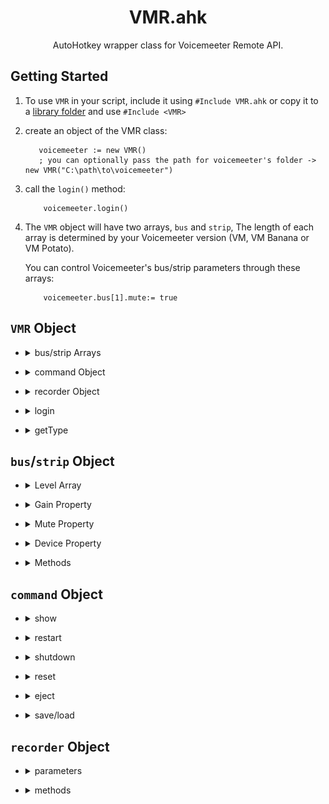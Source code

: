 <h1 align="center">
VMR.ahk
</h1>
<p align="center">
  AutoHotkey wrapper class for Voicemeeter Remote API.
</p>

## Getting Started
1.  To use `VMR` in your script, include it using `#Include VMR.ahk` or copy it to a [library folder](https://www.autohotkey.com/docs/Functions.htm#lib) and use `#Include <VMR>`

2.  create an object of the VMR class:
     ```ahk
        voicemeeter := new VMR() 
        ; you can optionally pass the path for voicemeeter's folder -> new VMR("C:\path\to\voicemeeter")
     ```
3.  call the `login()` method:
    ```ahk
        voicemeeter.login()
    ```
4. The `VMR` object will have two arrays, `bus` and `strip`, The length of each array is determined by your Voicemeeter version (VM, VM Banana or VM Potato).
    
    You can control Voicemeeter's bus/strip parameters through these arrays:
    ```ahk
        voicemeeter.bus[1].mute:= true
    ```

## `VMR` Object
* <details><summary>bus/strip Arrays</summary>

    ## `bus`/`strip` Arrays
    #### array of [`bus`/`strip` objects](#busstrip-object)

    ```ahk
        voicemeeter.bus[1]
        voicemeeter.strip[4]
    ```
    ## Remarks
    The length of each array is determined by your Voicemeeter version (VM, VM Banana or VM Potato).
    <details><summary><b>Voicemeeter (v1)</b></summary>

    #### Voicemeeter (v1) has 2 output buses and 3 input strips

    ![](./vm.png)
    ###### from left to right: ` strip[1] | strip[2] | strip[3] | bus[1] | bus[2]` where `strip[1]` and`strip[2]`   are physical (hardware) strips and both `bus[1]` and `bus[2]` are physical buses

    </details>

    <details><summary><b>Voicemeeter Banana (v2)</b></summary>

    #### Voicemeeter Banana (v2) has 5 output buses and 5 input strips

    ![](./banana.png)
    ###### from left to right: ` strip[1] | strip[2] | strip[3] | strip[4] | strip[5] | bus[1] | bus[2] | bus[3] |  bus[4] | bus[5] ` where `strip[1-3]` are physical (hardware) strips and `bus[1-3]` are physical buses

    </details>

    <details><summary><b>Voicemeeter Potato (v3)</b></summary>

    #### Voicemeeter Potato (v3) has 8 output buses and 8 input strips

    ![](./potato.png)
    ###### from left to right: ` strip[1] | strip[2] | strip[3] | strip[4] | strip[5] | strip[6] | strip[7] | strip [8] | bus[1] | bus[2] | bus[3] | bus[4] | bus[5] | bus[6] | bus[7] | bus[8] ` where `strip[1-5]` are physical    (hardware) strips and `bus[1-5]` are physical buses

    </details>
</details>

* <details><summary>command Object</summary>

    ## `command` Object
    #### Use this object to access [command methods](#command-object-1)
    ```ahk
        voicemeeter.command.restart()
        voicemeeter.command.load(filePath)
    ```
</details>

* <details><summary>recorder Object</summary>

    ## [`recorder` Object](#recorder-object-1)
    #### Use this object to control Voicemeeter's recorder
    ```ahk
        voicemeeter.recorder.record:= 1
        voicemeeter.recorder.stop:= 1
    ```
</details>

* <details><summary>login</summary>

    ## `login()`
    #### loads VoiceMeeter's Library and calls VM's login function 
    ```ahk
        voicemeeter.login()
    ```
    ## Remarks
    This method needs to be called at startup 
</details>

* <details><summary>getType</summary>

    ## `getType()`
    #### Returns Voicemeeter version/type
    ```ahk
       vmType := voicemeeter.getType()
    ```
    ## Return value
    `1` : Voicemeeter

    `2` : Voicemeeter Banana

    `3` : Voicemeeter Potato
</details>

## `bus`/`strip` Object
* <details><summary>Level Array</summary>

    ## `level` Array
    #### contains the current level (in dB) for every channel a bus/strip has.
    ## Remarks
    The array length depends on the type of bus/strip. Hardware (physical) strips have 2 channels (left, right), Buses and virtual strips have 8 channels.
    ## Example
    ```ahk
        level := voicemeeter.bus[1].level[1]
    ```
</details>

* <details><summary>Gain Property</summary>

    ## `gain` property
    #### Change the property value to adjust the gain
    ```ahk
        voicemeeter.bus[1].gain:= 8.5
        dB:= voicemeeter.bus[1].gain ;8.5
    ```
    #### Increment/decrement the property value to increase/decrease the gain
    ```ahk
        db:= ++voicemeeter.bus[1].gain
        voicemeeter.bus[1].gain--
        voicemeeter.strip[4].gain += 4.5
    ```
</details>

* <details><summary>Mute Property</summary>

    ## `mute` property
    #### Change the property value to mute/unmute
    ```ahk
        voicemeeter.bus[1].mute:= 1
        voicemeeter.strip[2].mute:= 0
        isMuted:= voicemeeter.bus[1].mute ;1
    ```
    #### Toggle mute parameter by setting the value to `-1`
    ```ahk
        voicemeeter.bus[1].mute:= 1
        voicemeeter.bus[1].mute:= -1
        isMuted:= voicemeeter.bus[1].mute ;0
    ```
</details>

* <details><summary>Device Property</summary>

    ## `device` property
    #### Set the bus/strip's device by setting the property value to the device's name or any part of it
    ```ahk
        voicemeeter.bus[1].device:= "LG" ;sets bus[1] to the first device with "LG" in its name using "wdm" driver
        voicemeeter.strip[2].device["mme"]:= "Corsair HS70" ;specify which driver to use using device[driver]
    ```
    #### Get the bus/strip's current device name
    ```ahk
        device:= voicemeeter.bus[1].device
    ```
</details>

* <details><summary>Methods</summary>

    * <details><summary>getGainPercentage method</summary>

        ## `getGainPercentage()`
        #### Returns the bus/strip's current gain value as a scalar percentage
        ## Example
        ```ahk
            voicemeeter.bus[1].gain:= 0.0
            gainPercentage := voicemeeter.bus[1].getGainPercentage() ;100.0
        ```
        </details>

    * <details><summary>setParameter method</summary>

        ## `setParameter(parameter, value)`
        #### Sets the value of a bus/strip parameter
        ## Parameters
        `parameter` : The name of a parameter (see [VM docs](https://download.vb-audio.com/Download_CABLEVoicemeeterRemoteAPI.pdf))
        
        `value` : The value to be set to the parameter
        ## Example
        ```ahk
            voicemeeter.bus[1].setParameter("FadeTo", "(6.0, 2000)")
            voicemeeter.strip[2].setParameter("A1", 1)
        ```
        </details>

    * <details><summary>getParameter method</summary>

        ## `getParameter(parameter)`
        #### Returns the value of a bus/strip parameter
        ## Parameters
        `parameter` : The name of a parameter (see [VM docs](https://download.vb-audio.com/Download_CABLEVoicemeeterRemoteAPI.pdf))
        ## Example
        ```ahk
            voicemeeter.bus[1].getParameter("mode.normal")
            voicemeeter.strip[2].getParameter("Pan_x")
        ```
        </details>
        
</details>

## `command` Object
* <details><summary>show</summary>

    ## `show()`
    #### Show Voicemeeter's window
    ## Example
    ```ahk
        voicemeeter.command.show()
    ```
</details>

* <details><summary>restart</summary>

    ## `restart()`
    #### Restart Voicemeeter's Audio Engine
    ## Example
    ```ahk
        voicemeeter.command.restart()
    ```
</details>

* <details><summary>shutdown</summary>

    ## `shutdown()`
    #### Shutdown Voicemeeter
    ## Example
    ```ahk
        voicemeeter.command.shutdown()
    ```
</details>

* <details><summary>reset</summary>

    ## `reset()`
    #### Reset All configuration
    ## Example
    ```ahk
        voicemeeter.command.reset()
    ```
</details>

* <details><summary>eject</summary>

    ## `eject()`
    #### Eject Cassette
    ## Example
    ```ahk
        voicemeeter.command.eject()
    ```
</details>

* <details><summary>save/load</summary>

    ## `save(fileName)`/`load(fileName)`
    #### Save/Load Voicemeeter's configuration to/from a file
    ## Example
    ```ahk
        voicemeeter.command.save("C:\config.xml")
        voicemeeter.command.load("C:\config.xml")
    ```
    ## Parameters
    `fileName` : Name of the file to save/load the configuration to/from, if the path is not specified, the file is assumed to be in the user's Documents folder
</details>

## `recorder` Object

* <details><summary>parameters</summary>

    ## Set/Get the value of a [recorder parameter](http://download.vb-audio.com/Download_CABLE/VoicemeeterRemoteAPI.pdf#page=11&zoom=auto,-108,813)
    ```ahk
        voicemeeter.recorder.record:= 1
        voicemeeter.recorder.A5:= 1
        voicemeeter.recorder["mode.MultiTrack"]:= 0 ;use bracket syntax for parameters with '.' in their name
    ```
</details>

* <details><summary>methods</summary>


    * <details><summary>ArmBus method</summary>

        ## `ArmBus(index, set:=-1)`
        #### Changes the recording mode to 1 (bus) and arms/disarms the given bus
        ```ahk
            voicemeeter.recorder.ArmBus(3,true)
        ```
        #### if the `set` parameter is not passed, it will return the state of the given bus (armed/disarmed)
        ```ahk
            isArmed:= voicemeeter.recorder.ArmBus(2)
        ```
        </details>

    * <details><summary>ArmStrip method</summary>

        ## `ArmStrip(index, set:=-1)`
        #### Changes the recording mode to 0 (strip) and arms/disarms the given strip
        ```ahk
            voicemeeter.recorder.ArmStrip(1,true)
            voicemeeter.recorder.ArmStrip(2,false)
        ```
        #### if the `set` parameter is not passed, it will return the state of the given strip (armed/disarmed)
        ```ahk
            isArmed:= voicemeeter.recorder.ArmStrip(5)
        ```
        </details>

    * <details><summary>ArmStrips method</summary>

        ## `ArmStrips(index*)`
        #### Arms the given strips, disarming the others
        ```ahk
            voicemeeter.recorder.ArmStrip(2,true) ;2->armed
            voicemeeter.recorder.ArmStrips(1,3,5) ;2->disarmed 1,3,5->armed
        ```
        </details>

</details>
